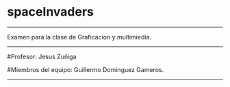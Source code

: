 # spaceInvaders
*******************************************************
Examen para la clase de Graficacion y multimiedia.

*******************************************************
#Profesor: Jesus Zuñiga

#Miembros del equipo: Guillermo Dominguez Gameros.
*******************************************************

